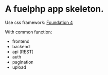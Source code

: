 A fuelphp app skeleton.
========

Use css framework: [Foundation 4](http://foundation.zurb.com/download.php)

With common function:
* frontend
* backend
* api (REST)
* auth
* pagination
* upload
